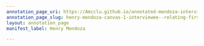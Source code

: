 ```yaml
---
annotation_page_uri: https://Amcclu.github.io/annotated-mendoza-interview/annotations/henry-mendoza-canvas-1-interviewee--relating-firsthand-experience--body-language--eye-contact---gesturing.json
annotation_page_slug: henry-mendoza-canvas-1-interviewee--relating-firsthand-experience--body-language--eye-contact---gesturing
layout: annotation_page
manifest_label: Henry Mendoza

---
```

